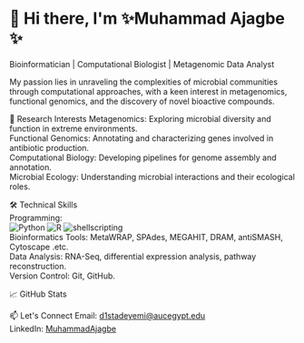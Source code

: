 # 👋 Hi there, I'm ✨Muhammad Ajagbe ✨
Bioinformatician | Computational Biologist | Metagenomic Data Analyst

My passion lies in unraveling the complexities of microbial communities through computational approaches, with a keen interest in metagenomics, functional genomics, and the discovery of novel bioactive compounds.

🔬 Research Interests
Metagenomics: Exploring microbial diversity and function in extreme environments.<br>
Functional Genomics: Annotating and characterizing genes involved in antibiotic production.<br>
Computational Biology: Developing pipelines for genome assembly and annotation.<br>
Microbial Ecology: Understanding microbial interactions and their ecological roles.<br>

🛠️ Technical Skills<br>
Programming:<br>
![Python](https://github.com/user-attachments/assets/02c3398d-6c12-44df-8e8b-151a4f695321) 
![R](https://www.google.com/url?sa=i&url=https%3A%2F%2Fcommons.wikimedia.org%2Fwiki%2FFile%3AR_logo.svg&psig=AOvVaw09401hVq0Y7-yaz1sECAA5&ust=1744872680948000&source=images&cd=vfe&opi=89978449&ved=0CBQQjRxqFwoTCLjb4rT724wDFQAAAAAdAAAAABAE)
![shellscripting](https://www.google.com/url?sa=i&url=https%3A%2F%2Fpngimg.com%2Fimage%2F27010&psig=AOvVaw0mfy5-mLB7Vgh-XSlGLxPw&ust=1744872741941000&source=images&cd=vfe&opi=89978449&ved=0CBQQjRxqFwoTCJDZmNP724wDFQAAAAAdAAAAABAE)<br>
Bioinformatics Tools: MetaWRAP, SPAdes, MEGAHIT, DRAM, antiSMASH, Cytoscape .etc.<br>
Data Analysis: RNA-Seq, differential expression analysis, pathway reconstruction.<br>
Version Control: Git, GitHub.<br>

📈 GitHub Stats

📫 Let's Connect
Email: d1stadeyemi@aucegypt.edu<br>
LinkedIn: [MuhammadAjagbe](https://www.linkedin.com/search/results/all/?fetchDeterministicClustersOnly=true&heroEntityKey=urn%3Ali%3Afsd_profile%3AACoAACfL2awB01NHgXUUc2B3r_WfCxRleV5OZVU&keywords=muhammad%20ajagbe&origin=RICH_QUERY_TYPEAHEAD_HISTORY&position=0&searchId=85d24b47-f121-4a3c-b5f3-1756cb0b296d&sid=2%3A&spellCorrectionEnabled=true)
